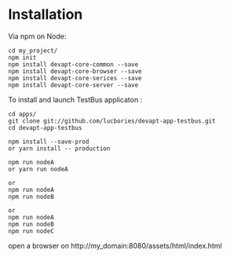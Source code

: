 
# Installation


Via npm on Node:
```
cd my_project/
npm init
npm install devapt-core-common --save
npm install devapt-core-browser --save
npm install devapt-core-serices --save
npm install devapt-core-server --save
```


To install and launch TestBus applicaton :
```
cd apps/
git clone git://github.com/lucbories/devapt-app-testbus.git
cd devapt-app-testbus

npm install --save-prod
or yarn install -- production

npm run nodeA
or yarn run nodeA

or
npm run nodeA
npm run nodeB

or
npm run nodeA
npm run nodeB
npm run nodeC
```
open a browser on http://my_domain:8080/assets/html/index.html


